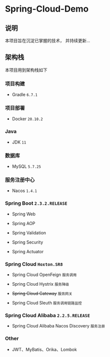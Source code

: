 # Spring-Cloud-Demo

## 说明

本项目旨在沉淀已掌握的技术， 并持续更新...

## 架构栈

本项目用到架构栈如下

### 项目构建

* Gradle `6.7.1`

### 项目部署

* Docker `20.10.2`

### Java

* JDK `11`

### 数据库

* MySQL `5.7.25`

### 服务注册中心

* Nacos `1.4.1`

### Spring Boot `2.3.2.RELEASE`

* Spring Web

* Spring AOP

* Spring Validation

* Spring Security

* Spring Actuator

### Spring Cloud `Hoxton.SR8`

* Spring Cloud OpenFeign `服务调用`

* Spring Cloud Hystrix `服务降级`

* ~~Spring Cloud Gateway~~ `服务网关`

* Spring Cloud Sleuth `服务调用链路监控`

### Spring Cloud Alibaba `2.2.5.RELEASE`

* Spring Cloud Alibaba Nacos Discovery `服务注册`

### Other

* JWT、MyBatis、Orika、Lombok
